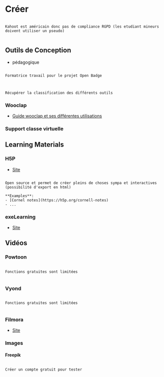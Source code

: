 # Créer


```{note}

Kahoot est américain donc pas de compliance RGPD (les etudiant mineurs doivent utiliser un pseudo)


```

## Outils de Conception

- pédagogique

```{note}

Formatrice travail pour le projet Open Badge


```

```{note}

Récupérer la classification des différents outils 

```


### Wooclap

- [Guide wooclap et ses différentes utilisations](https://sup.univ-lorraine.fr/files/2023/02/guide_Wooclap_Guide_DACIP_SDUN.pdf)



### Support classe virtuelle



## Learning Materials

### H5P

- [Site](https://h5p.org/content-types-and-applications)

```{note}

Open source et permet de créer pleins de choses sympa et interactives (possibilité d'export en html)

**Examples**:
- [Cornel notes](https://h5p.org/cornell-notes)
- ...

```


### exeLearning

- [Site](https://exelearning.net/en/features/)

## Vidéos

### Powtoon

```{note}

Fonctions gratuites sont limitées


```

### Vyond

```{note}

Fonctions gratuites sont limitées


```

### Filmora

- [Site](https://filmora.wondershare.net/fr/logiciel-montage-video/ad-filmora.html?gad_source=1&gclid=Cj0KCQjw05i4BhDiARIsAB_2wfAeVu2FZUJNf2V-cNBOjK2xm12nB4DZZ3lq-PHGzf9oTtHL21KCEVcaAqmWEALw_wcB)

### Images


#### Freepik

```{note}

Créer un compte gratuit pour tester

```
